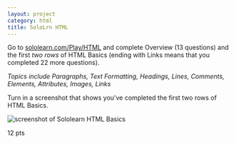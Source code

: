 ```yaml
---
layout: project
category: html
title: SoloLrn HTML
---
```


Go to [sololearn.com/Play/HTML](https://www.sololearn.com/Play/HTML) and complete Overview (13 questions) and the first *two rows* of HTML Basics (ending with Links means that you completed 22 more questions).

*Topics include Paragraphs, Text Formatting, Headings, Lines, Comments, Elements, Attributes, Images, Links*

Turn in a screenshot that shows you've completed the first two rows of HTML Basics.

![screenshot of Sololearn HTML Basics](/wdarchive/html/sololrnScreenshot.png)

12 pts
